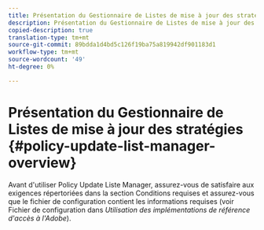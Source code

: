 ```yaml
---
title: Présentation du Gestionnaire de Listes de mise à jour des stratégies
description: Présentation du Gestionnaire de Listes de mise à jour des stratégies
copied-description: true
translation-type: tm+mt
source-git-commit: 89bdda1d4bd5c126f19ba75a819942df901183d1
workflow-type: tm+mt
source-wordcount: '49'
ht-degree: 0%

---
```



# Présentation du Gestionnaire de Listes de mise à jour des stratégies {#policy-update-list-manager-overview}

Avant d&#39;utiliser Policy Update Liste Manager, assurez-vous de satisfaire aux exigences répertoriées dans la section Conditions requises et assurez-vous que le fichier de configuration contient les informations requises (voir Fichier de configuration dans *Utilisation des implémentations de référence d&#39;accès à l&#39;Adobe*).
